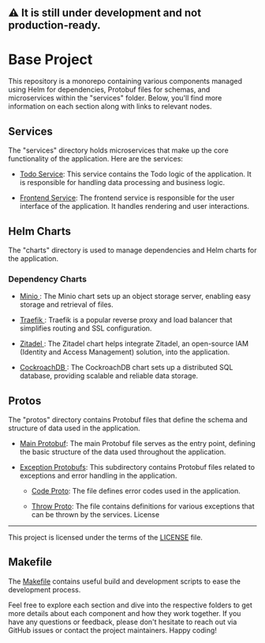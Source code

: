 :warning: It is still under development and not production-ready.
---

Base Project
==============

This repository is a monorepo containing various components managed using Helm for dependencies, Protobuf files for schemas, and microservices within the "services" folder. Below, you'll find more information on each section along with links to relevant nodes.

Services
--------

The "services" directory holds microservices that make up the core functionality of the application. Here are the services:

-   [Todo Service](/services/todo): This service contains the Todo logic of the application. It is responsible for handling data processing and business logic.

-   [Frontend Service](/services/frontend): The frontend service is responsible for the user interface of the application. It handles rendering and user interactions.

Helm Charts
-----------

The "charts" directory is used to manage dependencies and Helm charts for the application.

### Dependency Charts

-   [Minio ](/charts/dependency/minio): The Minio chart sets up an object storage server, enabling easy storage and retrieval of files.

-   [Traefik ](/charts/dependency/traefik): Traefik is a popular reverse proxy and load balancer that simplifies routing and SSL configuration.

-   [Zitadel ](/charts/dependency/zitadel): The Zitadel chart helps integrate Zitadel, an open-source IAM (Identity and Access Management) solution, into the application.
  
-   [CockroachDB ](https://chat.openai.com/charts/dependency/cockroachdb): The CockroachDB chart sets up a distributed SQL database, providing scalable and reliable data storage.

Protos
------

The "protos" directory contains Protobuf files that define the schema and structure of data used in the application.

-   [Main Protobuf](/protos/main.proto): The main Protobuf file serves as the entry point, defining the basic structure of the data used throughout the application.

-   [Exception Protobufs](/protos/exception): This subdirectory contains Protobuf files related to exceptions and error handling in the application.
    -   [Code Proto](/protos/exception/code.proto): The file defines error codes used in the application.

    -   [Throw Proto](/protos/exception/throw.proto): The file contains definitions for various exceptions that can be thrown by the services.
License
-------

This project is licensed under the terms of the [LICENSE](/LICENSE) file.

Makefile
--------

The [Makefile](/Makefile) contains useful build and development scripts to ease the development process.


Feel free to explore each section and dive into the respective folders to get more details about each component and how they work together. If you have any questions or feedback, please don't hesitate to reach out via GitHub issues or contact the project maintainers. Happy coding!